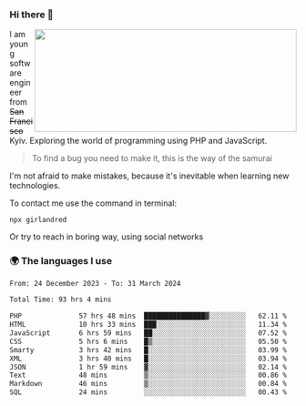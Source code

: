 ### Hi there 👋  

<img align='right' src="https://github-readme-stats.vercel.app/api?username=girlandred&count_private=true&show_icons=true&include_all_commits=true&hide_rank=true&hide_title=true&theme=buefy&card_width=300" width=460 height=180>


I am young software engineer from ~~San Francisco~~ Kyiv. Exploring the world of programming using PHP and JavaScript.


> To find a bug you need to make it, this is the way of the samurai



I'm not afraid to make mistakes, because it's inevitable when learning new technologies.

To contact me use the command in terminal:

```
npx girlandred
```

Or try to reach in boring way, using social networks


### 🌍 The languages I use

<!--START_SECTION:waka-->

```txt
From: 24 December 2023 - To: 31 March 2024

Total Time: 93 hrs 4 mins

PHP              57 hrs 48 mins  ███████████████▓░░░░░░░░░   62.11 %
HTML             10 hrs 33 mins  ███░░░░░░░░░░░░░░░░░░░░░░   11.34 %
JavaScript       6 hrs 59 mins   ██░░░░░░░░░░░░░░░░░░░░░░░   07.52 %
CSS              5 hrs 6 mins    █▒░░░░░░░░░░░░░░░░░░░░░░░   05.50 %
Smarty           3 hrs 42 mins   █░░░░░░░░░░░░░░░░░░░░░░░░   03.99 %
XML              3 hrs 40 mins   █░░░░░░░░░░░░░░░░░░░░░░░░   03.94 %
JSON             1 hr 59 mins    ▓░░░░░░░░░░░░░░░░░░░░░░░░   02.14 %
Text             48 mins         ▒░░░░░░░░░░░░░░░░░░░░░░░░   00.86 %
Markdown         46 mins         ▒░░░░░░░░░░░░░░░░░░░░░░░░   00.84 %
SQL              24 mins         ░░░░░░░░░░░░░░░░░░░░░░░░░   00.43 %
```

<!--END_SECTION:waka-->
